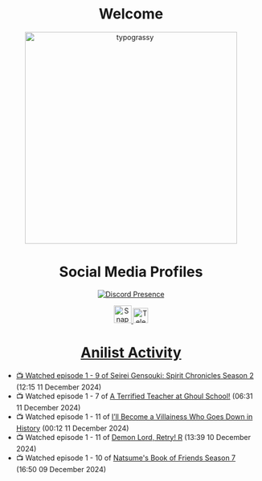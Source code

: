 <div align="center">

# Welcome
<a href="https://github.com/kawarimidoll/typograssy">
    <img alt="typograssy" src="https://typograssy.deno.dev/api?text=%E3%82%88%E3%81%86%E3%81%93%E3%81%9D%E3%81%BF%E3%81%AA%E3%81%95%E3%82%93%20-%20Sheby--&&l0=none&l1=82d9d0&l2=027353&l3=038c4c&l4=01402e&bg=none&frame=none&speed=100&comment=" width="421.99">
</a>

</div>

<div align="center">

# Social Media Profiles

[![Discord Presence](https://lanyard.cnrad.dev/api/612532963938271232)](https://discord.com/users/612532963938271232)


<a href="https://www.snapchat.com/add/a.sheby" title="Snapchat Profile">
    <img src="https://www.freepnglogos.com/uploads/snapchat-logo-png-0.png" width="35" alt="Snapchat Logo" />


<a href="https://t.me/ASheby" title="Telegram Profile">
    <img src="https://www.freepnglogos.com/uploads/telegram-logo-png-0.png" width="30" alt="Telegram Logo" />


</div>

<div align="center">

# Anilist Activity

</div>

<!-- ANILIST_ACTIVITY:start -->

-   📺 Watched episode 1 - 9 of [Seirei Gensouki: Spirit Chronicles Season 2](https://anilist.co/anime/141182) (12:15 11 December 2024)
-   📺 Watched episode 1 - 7 of [A Terrified Teacher at Ghoul School!](https://anilist.co/anime/171545) (06:31 11 December 2024)
-   📺 Watched episode 1 - 11 of [I’ll Become a Villainess Who Goes Down in History](https://anilist.co/anime/168139) (00:12 11 December 2024)
-   📺 Watched episode 1 - 11 of [Demon Lord, Retry! R](https://anilist.co/anime/168500) (13:39 10 December 2024)
-   📺 Watched episode 1 - 10 of [Natsume's Book of Friends Season 7](https://anilist.co/anime/166611) (16:50 09 December 2024)

<!-- ANILIST_ACTIVITY:end -->
